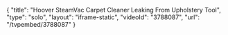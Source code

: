 {
    "title": "Hoover SteamVac Carpet Cleaner Leaking From Upholstery Tool",
    "type": "solo",
    "layout": "iframe-static",
    "videoId": "3788087",
    "url": "\/tvpembed\/3788087"
}